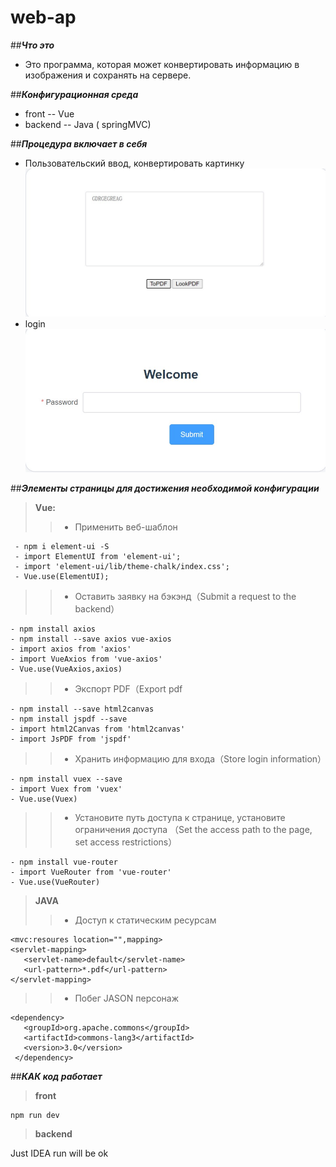 # web-ap
##***Что это***
  - Это программа, которая может конвертировать информацию в изображения и сохранять на сервере.
  
##***Конфигурационная среда***
   - front -- Vue
   - backend -- Java ( springMVC)
   
##***Процедура включает в себя***
   - Пользовательский ввод, конвертировать картинку
	![makdown](1.jpg)
   - login
        ![markdowb](2.jpg)
	
##***Элементы страницы для достижения необходимой конфигурации***  

> **Vue:**
 >> - Применить веб-шаблон
 >>
     - npm i element-ui -S 
     - import ElementUI from 'element-ui';
     - import 'element-ui/lib/theme-chalk/index.css';
     - Vue.use(ElementUI);
    
 >> - Оставить заявку на бэкэнд（Submit a request to the backend）
 >>
    - npm install axios
    - npm install --save axios vue-axios
    - import axios from 'axios'
    - import VueAxios from 'vue-axios'
    - Vue.use(VueAxios,axios)
    
 >> - Экспорт PDF（Export pdf
 >>
    - npm install --save html2canvas 
    - npm install jspdf --save
    - import html2Canvas from 'html2canvas'
    - import JsPDF from 'jspdf'
    
 >> - Хранить информацию для входа（Store login information）
 >>
    - npm install vuex --save
    - import Vuex from 'vuex'
    - Vue.use(Vuex)
    
 >> - Установите путь доступа к странице, установите ограничения доступа （Set the access path to the page, set access restrictions）
 >>
    - npm install vue-router
    - import VueRouter from 'vue-router'
    - Vue.use(VueRouter)
    
> **JAVA**
>> - Доступ к статическим ресурсам
>>
    <mvc:resoures location="",mapping>
    <servlet-mapping>
       <servlet-name>default</servlet-name>
       <url-pattern>*.pdf</url-pattern>
    </servlet-mapping>
>> - Побег JASON персонаж
>>
    <dependency>
       <groupId>org.apache.commons</groupId>
       <artifactId>commons-lang3</artifactId>
       <version>3.0</version>
     </dependency>
     
##***КАК код работает***
> **front**
>>
    npm run dev
> **backend**
>>
  Just IDEA run will be ok
  
   
 
	

